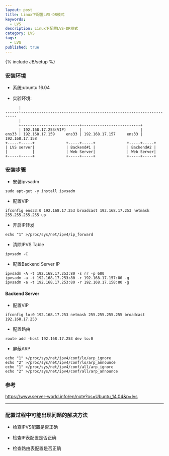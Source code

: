 ```yaml
---
layout: post
title: Linux下配置LVS-DR模式
keywords:
  - LVS
description: Linux下配置LVS-DR模式
category: LVS
tags:
  - LVS
published: true
---
```

{% include JB/setup %}

### 安装环境
* 系统:ubuntu 16.04

* 实验环境:

```
      |
------+--------------------------------------------------------------------
	  |
	  +--------------------------+--------------------------+
	  | 192.168.17.253(VIP)      |                          |
ens33 | 192.168.17.159     ens33 | 192.168.17.157     ens33 | 192.168.17.158
+-----+-----+              +-----+-----+              +-----+-----+ 
| LVS server|              | Backend#1 |              | Backend#2 |   
|           |              | Web Server|              | Web Server|
+-----+-----+              +-----+-----+              +-----+-----+

```

### 安装步骤

* 安装ipvsadm

```
sudo apt-get -y install ipvsadm
```

* 配置VIP

```
ifconfig ens33:0 192.168.17.253 broadcast 192.168.17.253 netmask 255.255.255.255 up
```

* 开启IP转发

```
echo "1" >/proc/sys/net/ipv4/ip_forward
```

* 清除IPVS Table

```
ipvsadm -C
```

* 配置Backend Server IP

```
ipvsadm -A -t 192.168.17.253:80 -s rr -p 600
ipvsadm -a -t 192.168.17.253:80 -r 192.168.17.157:80 -g
ipvsadm -a -t 192.168.17.253:80 -r 192.168.17.158:80 -g
```

#### Backend Server

* 配置VIP

```
ifconfig lo:0 192.168.17.253 netmask 255.255.255.255 broadcast 192.168.17.253
```

* 配置路由

```
route add -host 192.168.17.253 dev lo:0
```

* 屏蔽ARP

```
echo "1" >/proc/sys/net/ipv4/conf/lo/arp_ignore
echo "2" >/proc/sys/net/ipv4/conf/lo/arp_announce
echo "1" >/proc/sys/net/ipv4/conf/all/arp_ignore
echo "2" >/proc/sys/net/ipv4/conf/all/arp_announce
```


### 参考
https://www.server-world.info/en/note?os=Ubuntu_14.04&p=lvs

---

### 配置过程中可能出现问题的解决方法

* 检查IPVS配置是否正确

* 检查IP表配置是否正确

* 检查路由表配置是否正确















